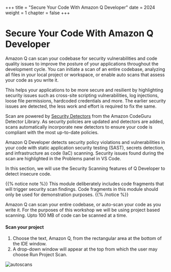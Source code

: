 +++
title = "Secure Your Code With Amazon Q Developer"
date = 2024
weight = 1
chapter = false
+++

# Secure Your Code With Amazon Q Developer

Amazon Q can scan your codebase for security vulnerabilities and code quality issues to improve the posture of your applications throughout the development cycle. You can initiate a scan of an entire codebase, analyzing all files in your local project or workspace, or enable auto scans that assess your code as you write it.

This helps your applications to be more secure and resilient by highlighting security issues such as cross-site scripting vulnerabilities, log injections, loose file permissions, hardcoded credentials and more. The earlier security issues are detected, the less work and effort is required to fix the same.

Scan are powered by [Security Detectors](https://docs.aws.amazon.com/codeguru/detector-library/) from the Amazon CodeGuru Detector Library. As security policies are updated and detectors are added, scans automatically incorporate new detectors to ensure your code is compliant with the most up-to-date policies.

Amazon Q Developer detects security policy violations and vulnerabilities in your code with static application security testing (SAST), secrets detection, and infrastructure as code (IaC) scanning. Security issues found during the scan are highlighted in the Problems panel in VS Code.

In this section, we will use the Security Scanning features of Q Developer to detect insecure code.

{{% notice note %}}
This module deliberately includes code fragments that will trigger security scan findings. Code fragments in this module should only be used for demonstration purposes.
{{% /notice %}}

Amazon Q can scan your entire codebase, or auto-scan your code as you write it. For the purposes of this workshop we will be using project based scanning. Upto 100 MB of code can be scanned at a time.

#### Scan your project

1. Choose the text, Amazon Q, from the rectangular area at the bottom of the IDE window.
2. A drop-down window will appear at the top from which the user may choose Run Project Scan.

![autoscans](/images/1/autoscans.png?width=90pc)
